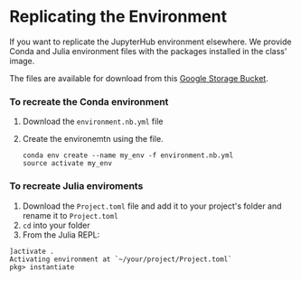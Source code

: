 # Replicating the Environment

If you want to replicate the JupyterHub environment elsewhere. We provide Conda and Julia environment files with the packages installed in the class' image. 

The files are available for download from this [Google Storage Bucket](https://console.cloud.google.com/storage/browser/jupyterhub-environment-files).

### To recreate the Conda environment

1. Download the `environment.nb.yml` file
2. Create the environemtn using the file.

   ```text
   conda env create --name my_env -f environment.nb.yml
   source activate my_env
   ```

### To recreate Julia enviroments

1. Download the `Project.toml` file and add it to your project's folder and rename it to `Project.toml`
2. `cd` into your folder
3. From the Julia REPL: 

```text
]activate .
Activating environment at `~/your/project/Project.toml`
pkg> instantiate
```



